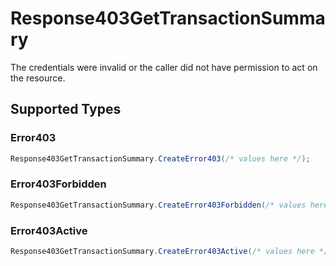 # Response403GetTransactionSummary

The credentials were invalid or the caller did not have permission to act on the resource.


## Supported Types

### Error403

```csharp
Response403GetTransactionSummary.CreateError403(/* values here */);
```

### Error403Forbidden

```csharp
Response403GetTransactionSummary.CreateError403Forbidden(/* values here */);
```

### Error403Active

```csharp
Response403GetTransactionSummary.CreateError403Active(/* values here */);
```
